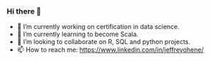 ### Hi there 👋
- 🔭 I’m currently working on certification in data science.
- 🌱 I’m currently learning to become Scala.
- 👯 I’m looking to collaborate on R, SQL and python projects.
- 📫 How to reach me:  https://www.linkedin.com/in/jeffreyohene/
<!--
**jeffreyohene/jeffreyohene** is a ✨ _special_ ✨ repository because its `README.md` (this file) appears on your GitHub profile.

Here are some ideas to get you started:

- 🔭 I’m currently working on ...
- 🌱 I’m currently learning ...
- 👯 I’m looking to collaborate on ...
- 🤔 I’m looking for help with ...
- 💬 Ask me about ...
- 📫 How to reach me: ...
- 😄 Pronouns: ...
- ⚡ Fun fact: ...
-->
